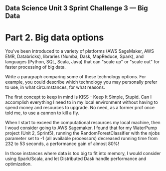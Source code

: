 ## Data Science Unit 3 Sprint Challenge 3 — Big Data


# Part 2. Big data options
You've been introduced to a variety of platforms (AWS SageMaker, AWS EMR, Databricks), libraries (Numba, Dask, MapReduce, Spark), and languages (Python, SQL, Scala, Java) that can "scale up" or "scale out" for faster processing of big data.

Write a paragraph comparing some of these technology options. For example, you could describe which technology you may personally prefer to use, in what circumstances, for what reasons.

The first concept to keep in mind is KISS - Keep It Simple, Stupid. Can I accomplish everything I need to in 
my local environment without having to spend money and resources to upgrade. No need, as a former prof once
told me, to use a cannon to kill a fly.

When I start to exceed the computational resources my local machine, then I woud consider going to AWS Sagemaker.
I found that for my WaterPump project (Unit 2, Sprint5), running the RandomForestClassifier with the njobs
parameter set to -1 (all available processors) decreased running time from 232 to 53 seconds, a performance
gain of  almost 80%!

In those instances where data is too big to fit into memory, I would consider using Spark/Scala, and let
Distributed Dask handle performance and optimization.


